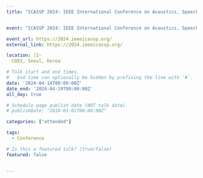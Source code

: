 ```yaml
---
title: "ICASSP 2024: IEEE International Conference on Acoustics, Speech and Signal Processing"


event: "ICASSP 2024: IEEE International Conference on Acoustics, Speech and Signal Processing"

event_url: https://2024.ieeeicassp.org/
external_link: https://2024.ieeeicassp.org/

location: |2-
  COEX, Seoul, Korea

# Talk start and end times.
#   End time can optionally be hidden by prefixing the line with `#`.
date: '2024-04-14T00:00:00Z'
date_end: '2024-04-19T00:00:00Z'
all_day: true

# Schedule page publish date (NOT talk date).
# publishDate: "2010-01-01T00:00:00Z"

categories: ["attended"]

tags:
  - Conference

# Is this a featured talk? (true/false)
featured: false


---
```

